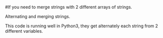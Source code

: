 #If you need to merge strings with 2 different arrays of strings.

Alternating and merging strings.

This code is running well in Python3, they get alternately each string from 2 different variables.
